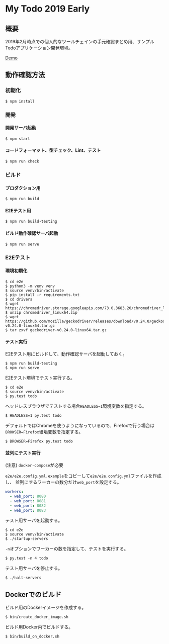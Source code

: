 # My Todo 2019 Early

## 概要

2019年2月時点での個人的なツールチェインの手元確認まとめ用、サンプルTodoアプリケーション開発環境。

[Demo](https://ushiboy.github.io/my-todo-2019-early/)


## 動作確認方法

### 初期化

```
$ npm install
```

### 開発

#### 開発サーバ起動

```
$ npm start
```

#### コードフォーマット、型チェック、Lint、テスト

```
$ npm run check
```

### ビルド

#### プロダクション用

```
$ npm run build
```

#### E2Eテスト用

```
$ npm run build-testing
```

#### ビルド動作確認サーバ起動

```
$ npm run serve
```

### E2Eテスト

#### 環境初期化

```
$ cd e2e
$ python3 -m venv venv
$ source venv/bin/activate
$ pip install -r requirements.txt
$ cd drivers
$ wget https://chromedriver.storage.googleapis.com/73.0.3683.20/chromedriver_linux64.zip
$ unzip chromedriver_linux64.zip
$ wget https://github.com/mozilla/geckodriver/releases/download/v0.24.0/geckodriver-v0.24.0-linux64.tar.gz
$ tar zxvf geckodriver-v0.24.0-linux64.tar.gz
```

#### テスト実行

E2Eテスト用にビルドして、動作確認サーバを起動しておく。

```
$ npm run build-testing
$ npm run serve
```

E2Eテスト環境でテスト実行する。

```
$ cd e2e
$ source venv/bin/activate
$ py.test todo
```

ヘッドレスブラウザでテストする場合`HEADLESS=1`環境変数を指定する。

```
$ HEADLESS=1 py.test todo
```

デフォルトではChromeを使うようになっているので、Firefoxで行う場合は`BROWSER=Firefox`環境変数を指定する。

```
$ BROWSER=Firefox py.test todo
```

#### 並列にテスト実行

(注意) `docker-compose`が必要

`e2e/e2e.config.yml.example`をコピーして`e2e/e2e.config.yml`ファイルを作成し、
並列にするワーカーの数分だけ`web_port`を設定する。

```yaml
workers:
  - web_port: 8080
  - web_port: 8081
  - web_port: 8082
  - web_port: 8083
```

テスト用サーバを起動する。

```
$ cd e2e
$ source venv/bin/activate
$ ./startup-servers
```

`-n`オプションでワーカーの数を指定して、テストを実行する。

```
$ py.test -n 4 todo
```

テスト用サーバを停止する。

```
$ ./halt-servers
```

## Dockerでのビルド

ビルド用のDockerイメージを作成する。

```
$ bin/create_docker_image.sh
```

ビルド用Docker内でビルドする。

```
$ bin/build_on_docker.sh
```
